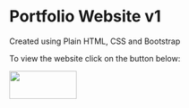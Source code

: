 # Portfolio Website v1

Created using Plain HTML, CSS and Bootstrap

To view the website click on the button below:

<p align="left"><a href="https://shivang-kher.github.io/Personal-Website/"> <img src="https://codetheweb.blog/assets/img/posts/github-pages-free-hosting/cover.png" width="120px" height="50px"></a> </p>
